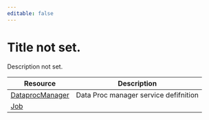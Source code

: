 ```yaml
---
editable: false
---
```


# Title not set.
Description not set.

Resource | Description
--- | ---
[DataprocManager](DataprocManager/index.md) | Data Proc manager service defifnition
[Job](Job/index.md) | 